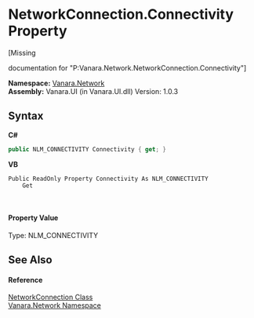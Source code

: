 # NetworkConnection.Connectivity Property 
 

\[Missing <summary> documentation for "P:Vanara.Network.NetworkConnection.Connectivity"\]

**Namespace:**&nbsp;<a href="6f9c0845-1a20-2cb1-a754-0b5e90c1683a">Vanara.Network</a><br />**Assembly:**&nbsp;Vanara.UI (in Vanara.UI.dll) Version: 1.0.3

## Syntax

**C#**<br />
``` C#
public NLM_CONNECTIVITY Connectivity { get; }
```

**VB**<br />
``` VB
Public ReadOnly Property Connectivity As NLM_CONNECTIVITY
	Get
```

<br />

#### Property Value
Type: NLM_CONNECTIVITY

## See Also


#### Reference
<a href="f14324ae-40fd-5f8b-fa5c-f5daabadd43d">NetworkConnection Class</a><br /><a href="6f9c0845-1a20-2cb1-a754-0b5e90c1683a">Vanara.Network Namespace</a><br />